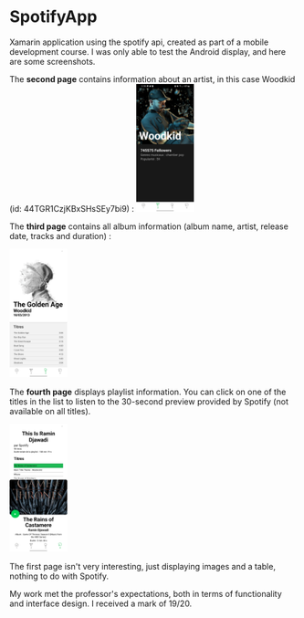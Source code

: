 # SpotifyApp
Xamarin application using the spotify api, created as part of a mobile development course. I was only able to test the Android display, and here are some screenshots.

The **second page** contains information about an artist, in this case Woodkid (id: 44TGR1CzjKBxSHsSEy7bi9) :
<img src="https://github.com/Pablo-Rio/SpotifyApp/raw/master/Images/Page2.png" alt="Page 2" style="width: 20%;">

The **third page** contains all album information (album name, artist, release date, tracks and duration) :

<img src="https://github.com/Pablo-Rio/SpotifyApp/raw/master/Images/Page3.png" alt="Page 3" style="width: 20%;">

The **fourth page** displays playlist information. You can click on one of the titles in the list to listen to the 30-second preview provided by Spotify (not available on all titles).

<img src="https://github.com/Pablo-Rio/SpotifyApp/raw/master/Images/Page4.png" alt="Page 4" style="width: 20%;">

The first page isn't very interesting, just displaying images and a table, nothing to do with Spotify.

My work met the professor's expectations, both in terms of functionality and interface design. I received a mark of 19/20.

